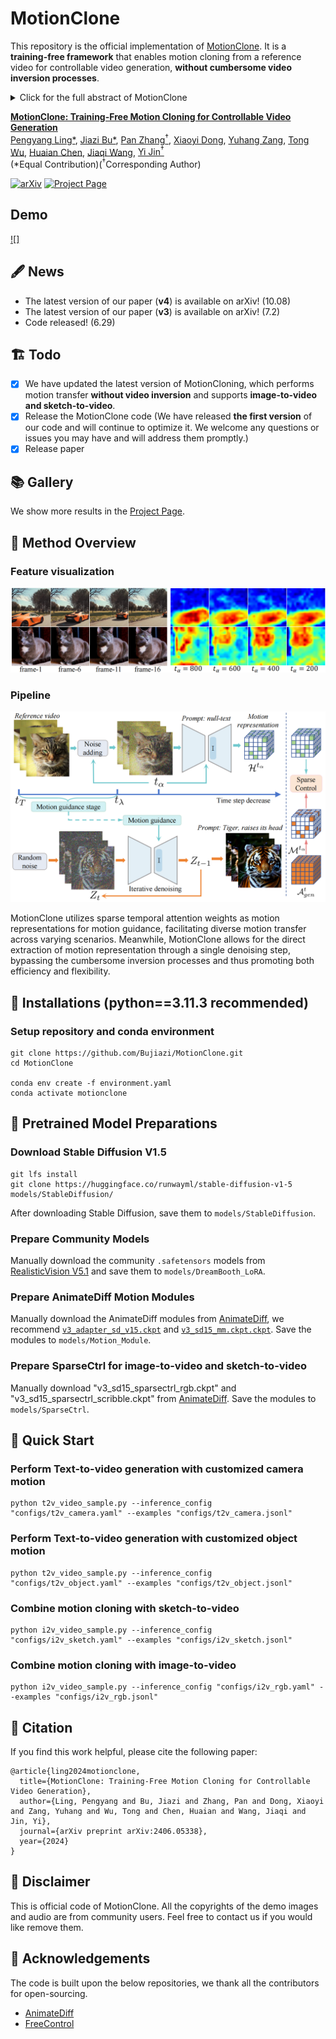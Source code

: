 # MotionClone
This repository is the official implementation of [MotionClone](https://arxiv.org/abs/2406.05338). It is a **training-free framework** that enables motion cloning from a reference video for controllable video generation, **without cumbersome video inversion processes**.
<details><summary>Click for the full abstract of MotionClone</summary>

> Motion-based controllable video generation offers the potential for creating captivating visual content. Existing methods typically necessitate model training to encode particular motion cues or incorporate fine-tuning to inject certain motion patterns, resulting in limited flexibility and generalization.
In this work, we propose **MotionClone** a training-free framework that enables motion cloning from reference videos to versatile motion-controlled video generation, including text-to-video and image-to-video. Based on the observation that the dominant components in temporal-attention maps drive motion synthesis, while the rest mainly capture noisy or very subtle motions, MotionClone utilizes sparse temporal attention weights as motion representations for motion guidance, facilitating diverse motion transfer across varying scenarios. Meanwhile, MotionClone allows for the direct extraction of motion representation through a single denoising step, bypassing the cumbersome inversion processes and thus promoting both efficiency and flexibility. 
Extensive experiments demonstrate that MotionClone exhibits proficiency in both global camera motion and local object motion, with notable superiority in terms of motion fidelity, textual alignment, and temporal consistency.
</details>

**[MotionClone: Training-Free Motion Cloning for Controllable Video Generation](https://arxiv.org/abs/2406.05338)** 
</br>
[Pengyang Ling*](https://github.com/LPengYang/),
[Jiazi Bu*](https://github.com/Bujiazi/),
[Pan Zhang<sup>†</sup>](https://panzhang0212.github.io/),
[Xiaoyi Dong](https://scholar.google.com/citations?user=FscToE0AAAAJ&hl=en/),
[Yuhang Zang](https://yuhangzang.github.io/),
[Tong Wu](https://wutong16.github.io/),
[Huaian Chen](https://scholar.google.com.hk/citations?hl=zh-CN&user=D6ol9XkAAAAJ),
[Jiaqi Wang](https://myownskyw7.github.io/),
[Yi Jin<sup>†</sup>](https://scholar.google.ca/citations?hl=en&user=mAJ1dCYAAAAJ)  
(*Equal Contribution)(<sup>†</sup>Corresponding Author)

<!-- [Arxiv Report](https://arxiv.org/abs/2307.04725) | [Project Page](https://animatediff.github.io/) -->
[![arXiv](https://img.shields.io/badge/arXiv-2406.05338-b31b1b.svg)](https://arxiv.org/abs/2406.05338)
[![Project Page](https://img.shields.io/badge/Project-Website-green)](https://bujiazi.github.io/motionclone.github.io/)
<!-- [![Open in OpenXLab](https://cdn-static.openxlab.org.cn/app-center/openxlab_app.svg)](https://bujiazi.github.io/motionclone.github.io/) -->
<!-- [![Hugging Face Spaces](https://img.shields.io/badge/%F0%9F%A4%97%20Hugging%20Face-Spaces-yellow)](https://bujiazi.github.io/motionclone.github.io/) -->

## Demo
[![]](https://github.com/user-attachments/assets/d1f1c753-f192-455b-9779-94c925e51aaa)


## 🖋 News
- The latest version of our paper (**v4**) is available on arXiv! (10.08)
- The latest version of our paper (**v3**) is available on arXiv! (7.2)
- Code released! (6.29)

## 🏗️ Todo
- [x] We have updated the latest version of MotionCloning, which performs motion transfer **without video inversion** and supports **image-to-video and sketch-to-video**.
- [x] Release the MotionClone code (We have released **the first version** of our code and will continue to optimize it. We welcome any questions or issues you may have and will address them promptly.)
- [x] Release paper

## 📚 Gallery
We show more results in the [Project Page](https://bujiazi.github.io/motionclone.github.io/).

## 🚀 Method Overview
### Feature visualization
<div align="center">
    <img src='__assets__/feature_visualization.png'/>
</div>

### Pipeline
<div align="center">
    <img src='__assets__/pipeline.png'/>
</div>

MotionClone utilizes sparse temporal attention weights as motion representations for motion guidance, facilitating diverse motion transfer across varying scenarios. Meanwhile, MotionClone allows for the direct extraction of motion representation through a single denoising step, bypassing the cumbersome inversion processes and thus promoting both efficiency and flexibility.

## 🔧 Installations (python==3.11.3 recommended)

### Setup repository and conda environment

```
git clone https://github.com/Bujiazi/MotionClone.git
cd MotionClone

conda env create -f environment.yaml
conda activate motionclone
```

## 🔑 Pretrained Model Preparations

### Download Stable Diffusion V1.5

```
git lfs install
git clone https://huggingface.co/runwayml/stable-diffusion-v1-5 models/StableDiffusion/
```

After downloading Stable Diffusion, save them to `models/StableDiffusion`. 

### Prepare Community Models

Manually download the community `.safetensors` models from [RealisticVision V5.1](https://civitai.com/models/4201?modelVersionId=130072) and save them to `models/DreamBooth_LoRA`. 

### Prepare AnimateDiff Motion Modules

Manually download the AnimateDiff modules from [AnimateDiff](https://github.com/guoyww/AnimateDiff), we recommend [`v3_adapter_sd_v15.ckpt`](https://huggingface.co/guoyww/animatediff/blob/main/v3_sd15_adapter.ckpt) and [`v3_sd15_mm.ckpt.ckpt`](https://huggingface.co/guoyww/animatediff/blob/main/v3_sd15_mm.ckpt). Save the modules to `models/Motion_Module`.

### Prepare SparseCtrl for image-to-video and sketch-to-video
Manually download "v3_sd15_sparsectrl_rgb.ckpt" and "v3_sd15_sparsectrl_scribble.ckpt" from [AnimateDiff](https://huggingface.co/guoyww/animatediff/tree/main). Save the modules to `models/SparseCtrl`.

## 🎈 Quick Start

### Perform Text-to-video generation with customized camera motion
```
python t2v_video_sample.py --inference_config "configs/t2v_camera.yaml" --examples "configs/t2v_camera.jsonl"
```
### Perform Text-to-video generation with customized object motion
```
python t2v_video_sample.py --inference_config "configs/t2v_object.yaml" --examples "configs/t2v_object.jsonl"
```
### Combine motion cloning with sketch-to-video
```
python i2v_video_sample.py --inference_config "configs/i2v_sketch.yaml" --examples "configs/i2v_sketch.jsonl"
```
### Combine motion cloning with image-to-video
```
python i2v_video_sample.py --inference_config "configs/i2v_rgb.yaml" --examples "configs/i2v_rgb.jsonl"
```


## 📎 Citation 

If you find this work helpful, please cite the following paper:

```
@article{ling2024motionclone,
  title={MotionClone: Training-Free Motion Cloning for Controllable Video Generation},
  author={Ling, Pengyang and Bu, Jiazi and Zhang, Pan and Dong, Xiaoyi and Zang, Yuhang and Wu, Tong and Chen, Huaian and Wang, Jiaqi and Jin, Yi},
  journal={arXiv preprint arXiv:2406.05338},
  year={2024}
}
```

## 📣 Disclaimer

This is official code of MotionClone.
All the copyrights of the demo images and audio are from community users. 
Feel free to contact us if you would like remove them.

## 💞 Acknowledgements
The code is built upon the below repositories, we thank all the contributors for open-sourcing.
* [AnimateDiff](https://github.com/guoyww/AnimateDiff)
* [FreeControl](https://github.com/genforce/freecontrol)
